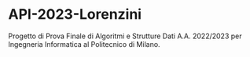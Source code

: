 # API-2023-Lorenzini
Progetto di Prova Finale di Algoritmi e Strutture Dati A.A. 2022/2023 per Ingegneria Informatica al Politecnico di Milano.
